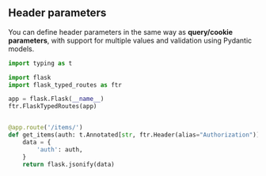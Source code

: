 ## Header parameters

You can define header parameters in the same way as **query/cookie parameters**, with support for multiple
values and validation using Pydantic models.

```python
import typing as t

import flask
import flask_typed_routes as ftr

app = flask.Flask(__name__)
ftr.FlaskTypedRoutes(app)


@app.route('/items/')
def get_items(auth: t.Annotated[str, ftr.Header(alias="Authorization")] = None):
    data = {
        'auth': auth,
    }
    return flask.jsonify(data)
```
